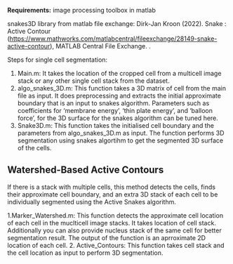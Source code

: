 
**Requirements:**
image processing toolbox in matlab 

snakes3D library from matlab file exchange:  Dirk-Jan Kroon (2022). Snake : Active Contour (https://www.mathworks.com/matlabcentral/fileexchange/28149-snake-active-contour), MATLAB Central File Exchange. .

Steps for single cell segmentation:
1. Main.m: It takes the location of the cropped cell from a multicell image stack or any other single cell stack from the dataset.
2. algo_snakes_3D.m: This function takes a 3D matrix of cell from the main file as input. It does preprocessing and extracts the initial approximate boundary that is an input to snakes algorithm. Parameters such as coefficients for ‘membrane energy’, ‘thin plate energy’, and ‘balloon force’, for the 3D surface for the snakes algorithm can be tuned here.
3. Snake3D.m: This function takes the initialised cell boundary and the parameters from algo_snakes_3D.m as input. The function performs 3D segmentation using snakes algortihm to get the segmented 3D surface of the cells. 


## Watershed-Based Active Contours

If there is a stack with multiple cells, this method detects the cells, finds their approximate cell boundary, and an extra 3D stack of each cell to be individually segmented using the Active Snakes algorithm. 

1.Marker_Watershed.m: This function detects the approximate cell location of each cell in the muclticell image stacks. It takes location of cell stack. Additionally you can also provide nucleus stack of the same cell for better segmentation result. The output of the function is an aprroximate 2D location of each cell.
2. Active_Contours: This function takes cell stack and the cell location as input to perform 3D segmentation. 
